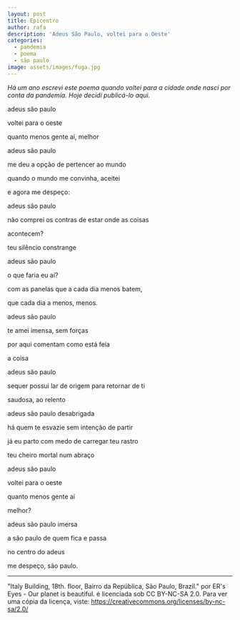 ```yaml
---
layout: post
title: Epicentro
author: rafa
description: 'Adeus São Paulo, voltei para o Oeste'
categories:
  - pandemia
  - poema
  - são paulo
image: assets/images/fuga.jpg
---
```


_Há um ano escrevi este poema quando voltei para a cidade onde nasci por conta da pandemia. Hoje decidi publicá-lo aqui._

adeus são paulo

voltei para o oeste

quanto menos gente aí, melhor

adeus são paulo

me deu a opção de pertencer ao mundo

quando o mundo me convinha, aceitei

e agora me despeço:

adeus são paulo

não comprei os contras de estar onde as coisas

acontecem?

teu silêncio constrange

adeus são paulo

o que faria eu aí?

com as panelas que a cada dia menos batem,

que cada dia a menos, menos.

adeus são paulo

te amei imensa, sem forças

por aqui comentam como está feia

a coisa

adeus são paulo

sequer possui lar de origem para retornar de ti

saudosa, ao relento

adeus são paulo desabrigada

há quem te esvazie sem intenção de partir

já eu parto com medo de carregar teu rastro

teu cheiro mortal num abraço

adeus são paulo

voltei para o oeste

quanto menos gente aí

melhor?

adeus são paulo imersa

a são paulo de quem fica e passa

no centro do adeus

me despeço, são paulo.

---
"Italy Building, 18th. floor, Bairro da República, São Paulo, Brazil." por ER's Eyes - Our planet is beautiful. é licenciada sob CC BY-NC-SA 2.0. Para ver uma cópia da licença, viste: https://creativecommons.org/licenses/by-nc-sa/2.0/
